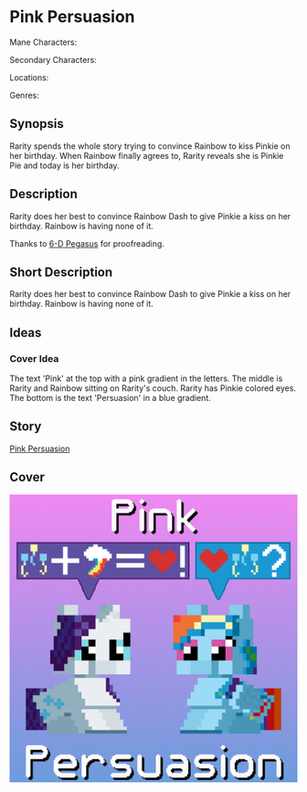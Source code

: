 # Pink Persuasion

Mane Characters: 

Secondary Characters: 

Locations: 

Genres:

## Synopsis
Rarity spends the whole story trying to convince Rainbow to kiss Pinkie on her birthday. When Rainbow finally agrees to, Rarity reveals she is Pinkie Pie and today is her birthday.

## Description
Rarity does her best to convince Rainbow Dash to give Pinkie a kiss on her birthday. Rainbow is having none of it.

Thanks to [6-D Pegasus](https://www.fimfiction.net/user/293755/6-D+Pegasus) for proofreading.

## Short Description
Rarity does her best to convince Rainbow Dash to give Pinkie a kiss on her birthday. Rainbow is having none of it.

## Ideas

### Cover Idea
The text 'Pink' at the top with a pink gradient in the letters. The middle is Rarity and Rainbow sitting on Rarity's couch. Rarity has Pinkie colored eyes. The bottom is the text 'Persuasion' in a blue gradient.

## Story
[Pink Persuasion](./pink-persuasion.md)
## Cover
![cover](./cover/cover-upscaled.png)